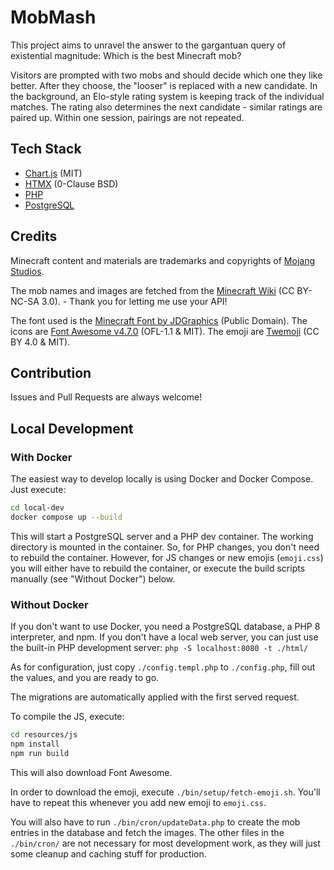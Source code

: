 # MobMash

This project aims to unravel the answer to the gargantuan query of existential magnitude: Which is the best Minecraft mob?

Visitors are prompted with two mobs and should decide which one they like better. After they choose, the "looser" is 
replaced with a new candidate. In the background, an Elo-style rating system is keeping track of the individual matches. 
The rating also determines the next candidate - similar ratings are paired up. Within one session, pairings are not repeated.

## Tech Stack

- [Chart.js](https://www.chartjs.org/) (MIT)
- [HTMX](https://htmx.org/) (0-Clause BSD)
- [PHP](https://www.php.net/)
- [PostgreSQL](https://www.postgresql.org/)

## Credits

Minecraft content and materials are trademarks and copyrights of [Mojang Studios](https://www.minecraft.net/).

The mob names and images are fetched from the [Minecraft Wiki](https://minecraft.wiki/) (CC BY-NC-SA 3.0). - Thank you for letting me use your API!

The font used is the [Minecraft Font by JDGraphics](https://www.fontspace.com/minecraft-font-f28180) (Public Domain). The icons are [Font Awesome v4.7.0](http://fontawesome.io/) (OFL-1.1 & MIT).
The emoji are [Twemoji](https://github.com/twitter/twemoji/) (CC BY 4.0 & MIT).


## Contribution

Issues and Pull Requests are always welcome!

## Local Development

### With Docker

The easiest way to develop locally is using Docker and Docker Compose. Just execute:

```bash
cd local-dev
docker compose up --build
```

This will start a PostgreSQL server and a PHP dev container. The working directory is mounted in the container.
So, for PHP changes, you don't need to rebuild the container. However, for JS changes or new emojis (`emoji.css`)
you will either have to rebuild the container, or execute the build scripts manually (see "Without Docker") below.

### Without Docker

If you don't want to use Docker, you need a PostgreSQL database, a PHP 8 interpreter, and npm.
If you don't have a local web server, you can just use the built-in PHP development server: 
`php -S localhost:8080 -t ./html/`

As for configuration, just copy `./config.templ.php` to `./config.php`, fill out the values, and you are ready to go.

The migrations are automatically applied with the first served request.

To compile the JS, execute:

```bash
cd resources/js
npm install
npm run build
```

This will also download Font Awesome.

In order to download the emoji, execute `./bin/setup/fetch-emoji.sh`.
You'll have to repeat this whenever you add new emoji to `emoji.css`.

You will also have to run `./bin/cron/updateData.php` to create the mob entries in the database and fetch the images.
The other files in the `./bin/cron/` are not necessary for most development work, as they will just some cleanup and caching stuff for production.
